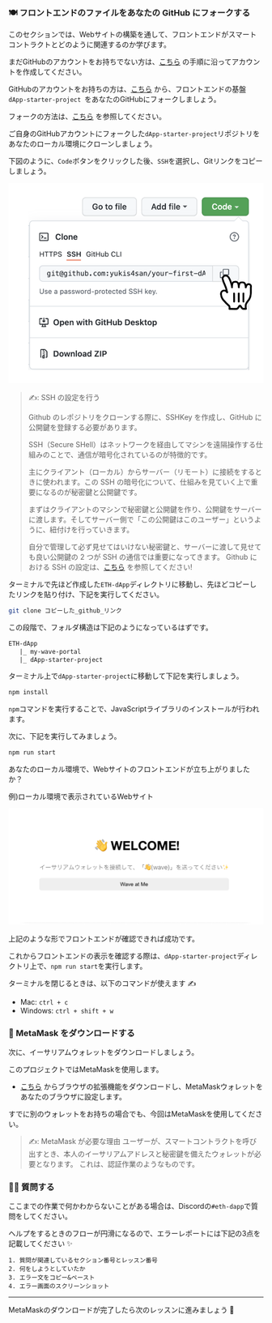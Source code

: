 ### 🍽 フロントエンドのファイルをあなたの GitHub にフォークする

このセクションでは、Webサイトの構築を通して、フロントエンドがスマートコントラクトとどのように関連するのか学びます。

まだGitHubのアカウントをお持ちでない方は、[こちら](https://qiita.com/okumurakengo/items/848f7177765cf25fcde0) の手順に沿ってアカウントを作成してください。

GitHubのアカウントをお持ちの方は、[こちら](https://github.com/shiftbase-xyz/dApp-starter-project) から、フロントエンドの基盤`dApp-starter-project `をあなたのGitHubにフォークしましょう。

フォークの方法は、[こちら](https://docs.github.com/ja/get-started/quickstart/fork-a-repo) を参照してください。

ご自身のGitHubアカウントにフォークした`dApp-starter-project`リポジトリをあなたのローカル環境にクローンしましょう。

下図のように、`Code`ボタンをクリックした後、`SSH`を選択し、Gitリンクをコピーしましょう。

![](/public/images/ETH-dApp/section-2/2_1_1.png)

> ✍️: SSH の設定を行う
>
> Github のレポジトリをクローンする際に、SSHKey を作成し、GitHub に公開鍵を登録する必要があります。
>
> SSH（Secure SHell）はネットワークを経由してマシンを遠隔操作する仕組みのことで、通信が暗号化されているのが特徴的です。
>
> 主にクライアント（ローカル）からサーバー（リモート）に接続をするときに使われます。この SSH の暗号化について、仕組みを見ていく上で重要になるのが秘密鍵と公開鍵です。
>
> まずはクライアントのマシンで秘密鍵と公開鍵を作り、公開鍵をサーバーに渡します。そしてサーバー側で「この公開鍵はこのユーザー」というように、紐付けを行っていきます。
>
> 自分で管理して必ず見せてはいけない秘密鍵と、サーバーに渡して見せても良い公開鍵の 2 つが SSH の通信では重要になってきます。
> Github における SSH の設定は、[こちら](https://docs.github.com/ja/authentication/connecting-to-github-with-ssh) を参照してください!

ターミナルで先ほど作成した`ETH-dApp`ディレクトリに移動し、先ほどコピーしたリンクを貼り付け、下記を実行してください。

```bash
git clone コピーした_github_リンク
```

この段階で、フォルダ構造は下記のようになっているはずです。

```
ETH-dApp
   |_ my-wave-portal
   |_ dApp-starter-project
```

ターミナル上で`dApp-starter-project`に移動して下記を実行しましょう。

```bash
npm install
```

`npm`コマンドを実行することで、JavaScriptライブラリのインストールが行われます。

次に、下記を実行してみましょう。

```bash
npm run start
```

あなたのローカル環境で、Webサイトのフロントエンドが立ち上がりましたか？

例)ローカル環境で表示されているWebサイト

![](/public/images/ETH-dApp/section-2/2_1_2.png)

上記のような形でフロントエンドが確認できれば成功です。

これからフロントエンドの表示を確認する際は、`dApp-starter-project`ディレクトリ上で、`npm run start`を実行します。

ターミナルを閉じるときは、以下のコマンドが使えます ✍️

- Mac: `ctrl + c`
- Windows: `ctrl + shift + w`

### 🦊 MetaMask をダウンロードする

次に、イーサリアムウォレットをダウンロードしましょう。

このプロジェクトではMetaMaskを使用します。

- [こちら](https://MetaMask.io/download.html) からブラウザの拡張機能をダウンロードし、MetaMaskウォレットをあなたのブラウザに設定します。

すでに別のウォレットをお持ちの場合でも、今回はMetaMaskを使用してください。

> ✍️: MetaMask が必要な理由
> ユーザーが、スマートコントラクトを呼び出すとき、本人のイーサリアムアドレスと秘密鍵を備えたウォレットが必要となります。
> これは、認証作業のようなものです。

### 🙋‍♂️ 質問する

ここまでの作業で何かわからないことがある場合は、Discordの`#eth-dapp`で質問をしてください。

ヘルプをするときのフローが円滑になるので、エラーレポートには下記の3点を記載してください ✨

```
1. 質問が関連しているセクション番号とレッスン番号
2. 何をしようとしていたか
3. エラー文をコピー&ペースト
4. エラー画面のスクリーンショット
```

---

MetaMaskのダウンロードが完了したら次のレッスンに進みましょう 🎉
